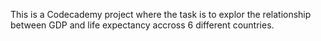 This is a Codecademy project where the task is to explor the relationship between GDP and life expectancy accross 6 different countries. 
